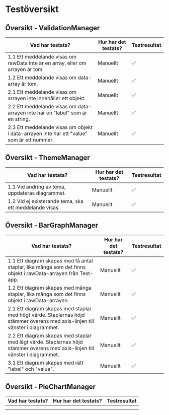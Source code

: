 # Testöversikt

## Översikt - ValidationManager

| Vad har testats?                  | Hur har det testats? | Testresultat |
|-----------------------------------|----------------------|--------------|
| 1.1 Ett meddelande visas om rawData inte är en array, eller om arrayen är tom. | Manuellt | ✅ |
| 1.2 Ett meddelande visas om data-array är tom. | Manuellt | ✅ |
| 2.1 Ett meddelande visas om arrayen inte innehåller ett objekt. | Manuellt | ✅ |
| 2.2 Ett meddelande visas om data-arrayen inte har en "label" som är en string. | Manuellt | ✅ |
| 2.3 Ett meddelande visas om objekt i data-arrayen inte har ett "value" som är ett nummer.  | Manuellt | ✅ |


## Översikt - ThemeManager

| Vad har testats?                  | Hur har det testats? | Testresultat |
|-----------------------------------|----------------------|--------------|
| 1.1 Vid ändring av tema, uppdateras diagrammet. | Manuellt | ✅ |
| 1.2 Vid ej existerande tema, ska ett meddelande visas. | Manuellt | ✅ |



## Översikt - BarGraphManager

| Vad har testats?                  | Hur har det testats? | Testresultat |
|-----------------------------------|----------------------|--------------|
| 1.1 Ett diagram skapas med få antal staplar, lika många som det finns objekt i rawData-arrayen från Test-app. | Manuellt   | ✅           |
| 1.2 Ett diagram skapas med många staplar, lika många som det finns objekt i rawData-arrayen. | Manuellt | ✅ |
| 2.1 Ett diagram skapas med staplar med högt värde. Staplarnas höjd stämmer överens med axis-linjen till vänster i diagrammet. | Manuellt | ✅ |
| 2.2 Ett diagram skapas med staplar med lågt värde. Staplarnas höjd stämmer överens med axis-linjen till vänster i diagrammet. | Manuellt | ✅ |
| 3.1 Ett diagram skapas med rätt "label" och "value". | Manuellt | ✅ |


## Översikt - PieChartManager

| Vad har testats?                  | Hur har det testats? | Testresultat |
|-----------------------------------|----------------------|--------------|
|  |  |  |
|  |  |  |


